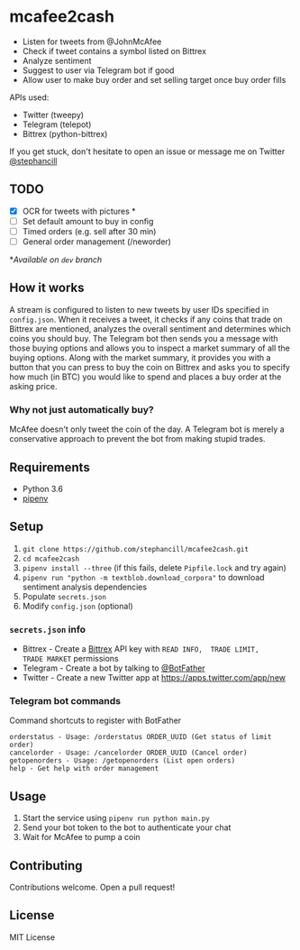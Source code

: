 # mcafee2cash
* Listen for tweets from @JohnMcAfee
* Check if tweet contains a symbol listed on Bittrex
* Analyze sentiment
* Suggest to user via Telegram bot if good
* Allow user to make buy order and set selling target once buy order fills

APIs used:
* Twitter (tweepy)
* Telegram (telepot)
* Bittrex (python-bittrex)

If you get stuck, don't hesitate to open an issue or message me on Twitter [@stephancill](https://twitter.com/stephancill)

## TODO
* [x] OCR for tweets with pictures *
* [ ] Set default amount to buy in config
* [ ] Timed orders (e.g. sell after 30 min)
* [ ] General order management (/neworder)

**Available on `dev` branch*
## How it works
A stream is configured to listen to new tweets by user IDs specified in `config.json`. When it receives a tweet, it checks if any coins that trade on Bittrex are mentioned, analyzes the overall sentiment and determines which coins you should buy. The Telegram bot then sends you a message with those buying options and allows you to inspect a market summary of all the buying options. Along with the market summary, it provides you with a button that you can press to buy the coin on Bittrex and asks you to specify how much (in BTC) you would like to spend and places a buy order at the asking price.

### Why not just automatically buy?
McAfee doesn't only tweet the coin of the day. A Telegram bot is merely a conservative approach to prevent the bot from making stupid trades.

## Requirements
* Python 3.6
* [pipenv](https://github.com/pypa/pipenv)

## Setup
1. `git clone https://github.com/stephancill/mcafee2cash.git`
2. `cd mcafee2cash`
3. `pipenv install --three` (if this fails, delete `Pipfile.lock` and try again)
4. `pipenv run "python -m textblob.download_corpora"` to download sentiment analysis dependencies
5. Populate `secrets.json`
6. Modify `config.json` (optional)

### `secrets.json` info
* Bittrex - Create a [Bittrex](https://bittrex.com/Manage#sectionApi) API key with `READ INFO,	TRADE LIMIT,	TRADE MARKET` permissions
* Telegram - Create a bot by talking to [@BotFather](http://t.me/botfather)
* Twitter - Create a new Twitter app at https://apps.twitter.com/app/new

### Telegram bot commands
Command shortcuts to register with BotFather
```
orderstatus - Usage: /orderstatus ORDER_UUID (Get status of limit order)
cancelorder - Usage: /cancelorder ORDER_UUID (Cancel order)
getopenorders - Usage: /getopenorders (List open orders)
help - Get help with order management
```

## Usage
1. Start the service using `pipenv run python main.py`
2. Send your bot token to the bot to authenticate your chat
3. Wait for McAfee to pump a coin

## Contributing
Contributions welcome. Open a pull request!

## License
MIT License
